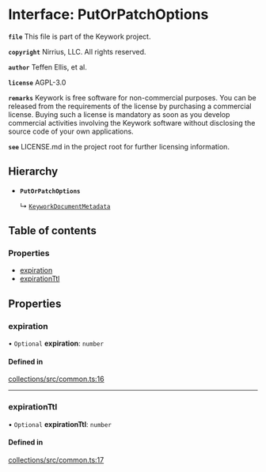 # Interface: PutOrPatchOptions

**`file`** This file is part of the Keywork project.

**`copyright`** Nirrius, LLC. All rights reserved.

**`author`** Teffen Ellis, et al.

**`license`** AGPL-3.0

**`remarks`** Keywork is free software for non-commercial purposes.
You can be released from the requirements of the license by purchasing a commercial license.
Buying such a license is mandatory as soon as you develop commercial activities
involving the Keywork software without disclosing the source code of your own applications.

**`see`** LICENSE.md in the project root for further licensing information.

## Hierarchy

- **`PutOrPatchOptions`**

  ↳ [`KeyworkDocumentMetadata`](KeyworkDocumentMetadata.md)

## Table of contents

### Properties

- [expiration](PutOrPatchOptions.md#expiration)
- [expirationTtl](PutOrPatchOptions.md#expirationttl)

## Properties

### expiration

• `Optional` **expiration**: `number`

#### Defined in

[collections/src/common.ts:16](https://github.com/nirrius/keywork/blob/3dc0058/packages/collections/src/common.ts#L16)

___

### expirationTtl

• `Optional` **expirationTtl**: `number`

#### Defined in

[collections/src/common.ts:17](https://github.com/nirrius/keywork/blob/3dc0058/packages/collections/src/common.ts#L17)
